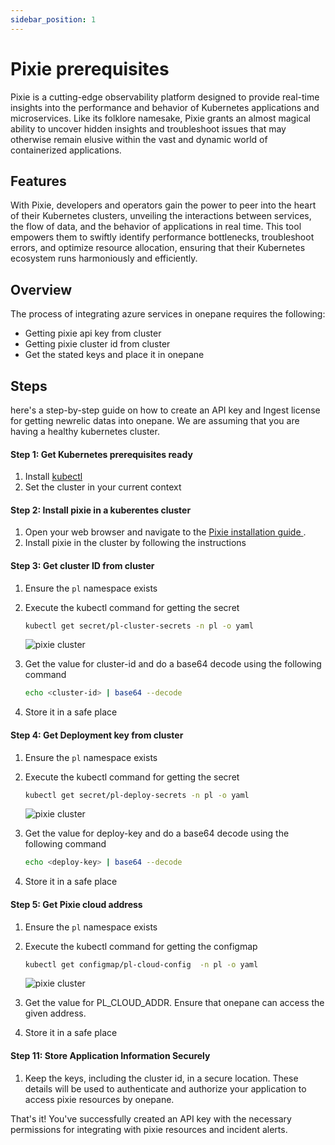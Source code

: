 ```yaml
---
sidebar_position: 1
---
```

# Pixie prerequisites

Pixie is a cutting-edge observability platform designed to provide real-time insights into the performance and behavior of Kubernetes applications and microservices. Like its folklore namesake, Pixie grants an almost magical ability to uncover hidden insights and troubleshoot issues that may otherwise remain elusive within the vast and dynamic world of containerized applications.

## Features

With Pixie, developers and operators gain the power to peer into the heart of their Kubernetes clusters, unveiling the interactions between services, the flow of data, and the behavior of applications in real time. This tool empowers them to swiftly identify performance bottlenecks, troubleshoot errors, and optimize resource allocation, ensuring that their Kubernetes ecosystem runs harmoniously and efficiently.


## Overview

The process of integrating azure services in onepane requires the following:

- Getting pixie api key from cluster
- Getting pixie cluster id from cluster
- Get the stated keys and place it in onepane

## Steps

here's a step-by-step guide on how to create an API key and Ingest license for getting newrelic datas into onepane. We are assuming that you are having a healthy kubernetes cluster.


#### Step 1: Get Kubernetes prerequisites ready

1. Install [kubectl](https://kubernetes.io/docs/tasks/tools/)
2. Set the cluster in your current context

#### Step 2: Install pixie in a kuberentes cluster

1. Open your web browser and navigate to the [Pixie installation guide ](https://docs.px.dev/installing-pixie/install-guides/community-cloud-for-pixie/).
2. Install pixie in the cluster by following the instructions

#### Step 3: Get cluster ID from cluster

1. Ensure the `pl` namespace exists
2. Execute the kubectl command for getting the secret

    ```bash
    kubectl get secret/pl-cluster-secrets -n pl -o yaml
    ```

    ![pixie cluster](/images/integrations/pixie/px_1.png)

3. Get the value for cluster-id and do a base64 decode using the following command

     ```bash
    echo <cluster-id> | base64 --decode
    ```

4. Store it in a safe place


#### Step 4: Get Deployment key from cluster

1. Ensure the `pl` namespace exists
2. Execute the kubectl command for getting the secret

    ```bash
    kubectl get secret/pl-deploy-secrets -n pl -o yaml
    ```

    ![pixie cluster](/images/integrations/pixie/px_2.png)

3. Get the value for deploy-key and do a base64 decode using the following command

     ```bash
    echo <deploy-key> | base64 --decode
    ```

4. Store it in a safe place

#### Step 5: Get Pixie cloud address

1. Ensure the `pl` namespace exists
2. Execute the kubectl command for getting the configmap

    ```bash
    kubectl get configmap/pl-cloud-config  -n pl -o yaml
    ```

    ![pixie cluster](/images/integrations/pixie/px_3.png)

3. Get the value for PL_CLOUD_ADDR. Ensure that onepane can access the given address.

4. Store it in a safe place
  
#### Step 11: Store Application Information Securely

1. Keep the keys, including the cluster id, in a secure location. These details will be used to authenticate and authorize your application to access pixie resources by onepane.

That's it! You've successfully created an API key with the necessary permissions for integrating with pixie resources and incident alerts.